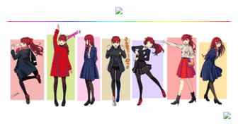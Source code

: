 <div align="center">
    <img src="https://readme-typing-svg.demolab.com?font=Perpetua&size=40&duration=3000&pause=1000&color=EA248E&center=true&vCenter=true&width=700&lines=This+story+is+not+end+yet;Because+only+you+are+in+the+infinity+loop" />
</div>

<div align="center">
  <img src="rainbow.gif" />
</div>

<div align="center">
  <img src="senpai.jpg" />
</div>

<div align="right">
  <img src="https://komarev.com/ghpvc/?username=NokiaX300" />
</div>
